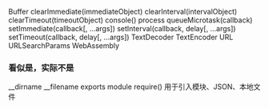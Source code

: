 
Buffer
clearImmediate(immediateObject)
clearInterval(intervalObject)
clearTimeout(timeoutObject)
console()
process
queueMicrotask(callback)
setImmediate(callback[, ...args])
setInterval(callback, delay[, ...args])
setTimeout(callback, delay[, ...args])
TextDecoder
TextEncoder
URL
URLSearchParams
WebAssembly

### 看似是，实际不是

__dirname
__filename
exports
module
require() 
用于引入模块、JSON、本地文件